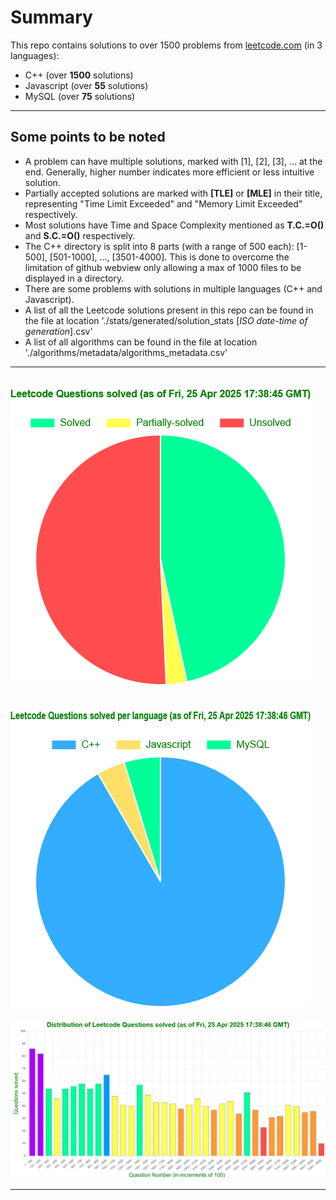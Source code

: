 # Summary
This repo contains solutions to over 1500 problems from [leetcode.com](https://leetcode.com/problemset/ "leetcode") (in 3 languages):
* C++ (over **1500** solutions)
* Javascript (over **55** solutions)
* MySQL (over **75** solutions)

---

## Some points to be noted
* A problem can have multiple solutions, marked with [1], [2], [3], ... at the end. Generally, higher number indicates more efficient or less intuitive solution.
* Partially accepted solutions are marked with **[TLE]** or **[MLE]** in their title, representing "Time Limit Exceeded" and "Memory Limit Exceeded" respectively.
* Most solutions have Time and Space Complexity mentioned as **T.C.=O()** and **S.C.=O()** respectively.
* The C++ directory is split into 8 parts (with a range of 500 each): [1-500], [501-1000], ..., [3501-4000]. This is done to overcome the limitation of github webview only allowing a max of 1000 files to be displayed in a directory.
* There are some problems with solutions in multiple languages (C++ and Javascript).
* A list of all the Leetcode solutions present in this repo can be found in the file at location './stats/generated/solution_stats [*ISO date-time of generation*].csv'
* A list of all algorithms can be found in the file at location './algorithms/metadata/algorithms_metadata.csv'
---

![pie-chart-1](./stats/generated/pie-chart-1.PNG)
---
![pie-chart-2](./stats/generated/pie-chart-2.PNG)
---
![bar-chart](./stats/generated/bar-chart.PNG)

---